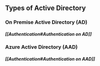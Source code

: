 ## Types of Active Directory

### On Premise Active Directory (AD)
##### [[Authentication#Authentication on AD]]

### Azure Active Directory (AAD)
##### [[Authentication#Authentication on AAD]]
